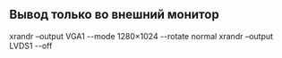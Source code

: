Вывод только во внешний монитор
-------------------------------
xrandr –output VGA1 --mode 1280×1024 --rotate normal
xrandr –output LVDS1 --off
